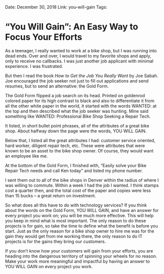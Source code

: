 Date: December 30, 2018
Link: you-will-gain
Tags:

“You Will Gain”: An Easy Way to Focus Your Efforts
==================================================

As a teenager, I really wanted to work at a bike shop, but I was running into dead ends. Over and over, I would travel to my favorite shops and apply, only to receive no callbacks. I was just another job applicant with minimal experience. I was frustrated.

But then I read the book _How to Get the Job You Really Want_ by Joe Sabah. Joe encouraged the job seeker not just to fill out applications and send resumes, but to send an alternative: the Gold Form.

The Gold Form flipped a job search on its head. Printed on goldenrod colored paper for its high contrast to black and also to differentiate it from all the other white paper in the world, it started with the words WANTED: at the top and then described what the job seeker was hunting. Mine said something like WANTED: Professional Bike Shop Seeking a Repair Tech.

It listed, in short bullet point phrases, all of the attributes of a great bike shop. About halfway down the page were the words, YOU WILL GAIN.

Below that, I listed all the great attributes I had: customer service oriented, hard worker, diligent repair tech, etc. These were attributes that were known to be an asset to the bike shop owner. Of course, they would want an employee like me.

At the bottom of the Gold Form, I finished with, “Easily solve your Bike Repair Tech needs and call Ken today” and listed my phone number.

I sent them out to all of the bike shops in Denver within the radius of where I was willing to commute. Within a week I had the job I wanted. I think stamps cost a quarter then, and the total cost of the paper and copies were less than 15 bucks – a great return on investment.

So what does all this have to do with technology services? If you think about the words on the Gold Form, YOU WILL GAIN, and have an answer for every project you work on; you will be much more effective. This will help you keep in mind what is most important. The only reason to do these projects is for gain, so take the time to define what the benefit is before you start. Just as the only reason for a bike shop owner to hire me was for the gain they would get from me working there, the only reason to do IT projects is for the gains they bring our customers.

If you don’t know how your customers will gain from your efforts, you are heading into the dangerous territory of spinning your wheels for no reason. Make your work more meaningful and impactful by having an answer to YOU WILL GAIN on every project you work.